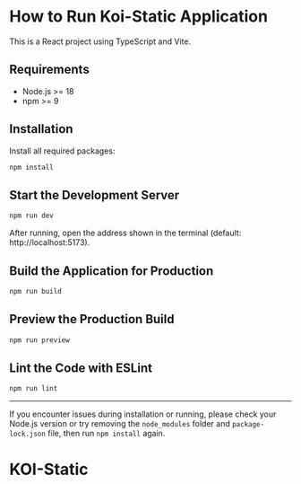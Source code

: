 # How to Run Koi-Static Application

This is a React project using TypeScript and Vite.

## Requirements
- Node.js >= 18
- npm >= 9

## Installation

Install all required packages:

```bash
npm install
```

## Start the Development Server

```bash
npm run dev
```

After running, open the address shown in the terminal (default: http://localhost:5173).

## Build the Application for Production

```bash
npm run build
```

## Preview the Production Build

```bash
npm run preview
```

## Lint the Code with ESLint

```bash
npm run lint
```

---

If you encounter issues during installation or running, please check your Node.js version or try removing the `node_modules` folder and `package-lock.json` file, then run `npm install` again.
# KOI-Static
